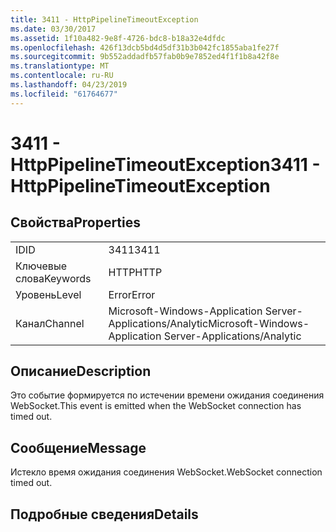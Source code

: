 ```yaml
---
title: 3411 - HttpPipelineTimeoutException
ms.date: 03/30/2017
ms.assetid: 1f10a482-9e8f-4726-bdc8-b18a32e4dfdc
ms.openlocfilehash: 426f13dcb5bd4d5df31b3b042fc1855aba1fe27f
ms.sourcegitcommit: 9b552addadfb57fab0b9e7852ed4f1f1b8a42f8e
ms.translationtype: MT
ms.contentlocale: ru-RU
ms.lasthandoff: 04/23/2019
ms.locfileid: "61764677"
---
```

# <a name="3411---httppipelinetimeoutexception"></a><span data-ttu-id="b814d-102">3411 - HttpPipelineTimeoutException</span><span class="sxs-lookup"><span data-stu-id="b814d-102">3411 - HttpPipelineTimeoutException</span></span>
## <a name="properties"></a><span data-ttu-id="b814d-103">Свойства</span><span class="sxs-lookup"><span data-stu-id="b814d-103">Properties</span></span>  
  
|||  
|-|-|  
|<span data-ttu-id="b814d-104">ID</span><span class="sxs-lookup"><span data-stu-id="b814d-104">ID</span></span>|<span data-ttu-id="b814d-105">3411</span><span class="sxs-lookup"><span data-stu-id="b814d-105">3411</span></span>|  
|<span data-ttu-id="b814d-106">Ключевые слова</span><span class="sxs-lookup"><span data-stu-id="b814d-106">Keywords</span></span>|<span data-ttu-id="b814d-107">HTTP</span><span class="sxs-lookup"><span data-stu-id="b814d-107">HTTP</span></span>|  
|<span data-ttu-id="b814d-108">Уровень</span><span class="sxs-lookup"><span data-stu-id="b814d-108">Level</span></span>|<span data-ttu-id="b814d-109">Error</span><span class="sxs-lookup"><span data-stu-id="b814d-109">Error</span></span>|  
|<span data-ttu-id="b814d-110">Канал</span><span class="sxs-lookup"><span data-stu-id="b814d-110">Channel</span></span>|<span data-ttu-id="b814d-111">Microsoft-Windows-Application Server-Applications/Analytic</span><span class="sxs-lookup"><span data-stu-id="b814d-111">Microsoft-Windows-Application Server-Applications/Analytic</span></span>|  
  
## <a name="description"></a><span data-ttu-id="b814d-112">Описание</span><span class="sxs-lookup"><span data-stu-id="b814d-112">Description</span></span>  
 <span data-ttu-id="b814d-113">Это событие формируется по истечении времени ожидания соединения WebSocket.</span><span class="sxs-lookup"><span data-stu-id="b814d-113">This event is emitted when the WebSocket connection has timed out.</span></span>  
  
## <a name="message"></a><span data-ttu-id="b814d-114">Сообщение</span><span class="sxs-lookup"><span data-stu-id="b814d-114">Message</span></span>  
 <span data-ttu-id="b814d-115">Истекло время ожидания соединения WebSocket.</span><span class="sxs-lookup"><span data-stu-id="b814d-115">WebSocket connection timed out.</span></span>  
  
## <a name="details"></a><span data-ttu-id="b814d-116">Подробные сведения</span><span class="sxs-lookup"><span data-stu-id="b814d-116">Details</span></span>
